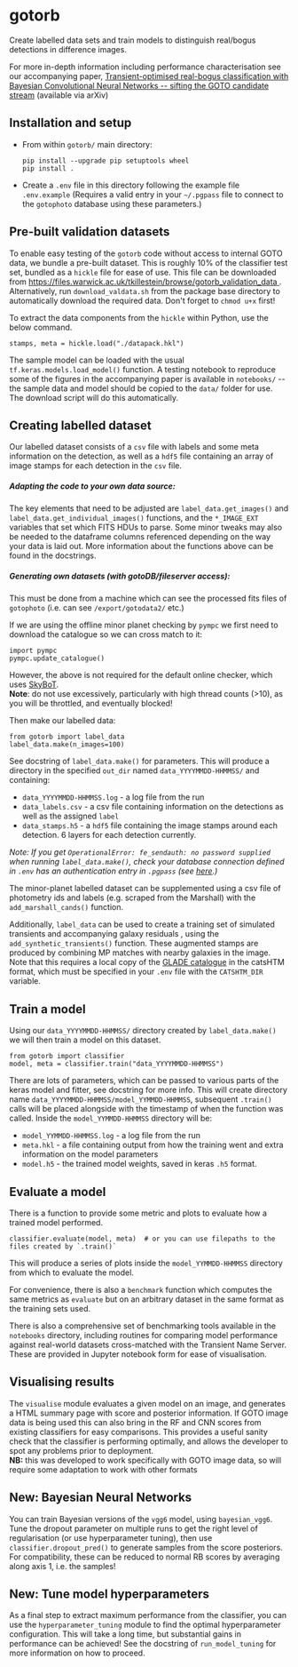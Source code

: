 gotorb
==============

Create labelled data sets and train models to distinguish real/bogus detections in difference images. 

For more in-depth information including performance characterisation see our accompanying paper, [Transient-optimised real-bogus classification with Bayesian Convolutional Neural Networks -- sifting the GOTO candidate stream](https://arxiv.org/abs/2102.09892) (available via arXiv)

Installation and setup
----------------------

* From within `gotorb/` main directory:
  ```
  pip install --upgrade pip setuptools wheel
  pip install .
  ```

* Create a `.env` file in this directory following the example file `.env.example`
  (Requires a valid entry in your `~/.pgpass` file to connect to the `gotophoto` database 
  using these parameters.)
  
Pre-built validation datasets
---------------------
To enable easy testing of the `gotorb` code without access to internal GOTO data, we bundle a pre-built dataset.
This is roughly 10% of the classifier test set, bundled as a `hickle` file for ease of use.
This file can be downloaded from 
[https://files.warwick.ac.uk/tkillestein/browse/gotorb_validation_data
](https://files.warwick.ac.uk/tkillestein/browse/gotorb_validation_data).  
Alternatively, run `download_valdata.sh` from the package base directory to automatically download the required data.
Don't forget to `chmod u+x` first!

To extract the data components from the `hickle` within Python, use the below command.
```
stamps, meta = hickle.load("./datapack.hkl")
```  
The sample model can be loaded with the usual `tf.keras.models.load_model()` function.
A testing notebook to reproduce some of the figures in the accompanying paper is available in `notebooks/` -- the sample
data and model should be copied to the `data/` folder for use. The download script will do this automatically.
  
Creating labelled dataset
-------------------------
Our labelled dataset consists of a `csv` file with labels and some meta information on the detection, as well as
a `hdf5` file containing an array of image stamps for each detection in the `csv` file. 

##### Adapting the code to your own data source:
The key elements that need to be adjusted are `label_data.get_images()` and `label_data.get_individual_images()`
functions, and the `*_IMAGE_EXT` variables that set which FITS HDUs to parse. Some minor tweaks may also be needed
to the dataframe columns referenced depending on the way your data is laid out. More information about the functions
above can be found in the docstrings.

##### Generating own datasets (with gotoDB/fileserver access):
This must be done from a 
machine which can see the processed fits files of `gotophoto` (i.e. can see `/export/gotodata2/` etc.)

If we are using the offline minor planet checking by `pympc` we first need to download the catalogue so we can 
cross match to it:
```
import pympc
pympc.update_catalogue()
```

However, the above is not required for the default online checker, which uses 
[SkyBoT](http://vo.imcce.fr/webservices/skybot/).  
**Note**: do not use excessively, particularly with high thread counts (>10), as you will be throttled, 
and eventually blocked!

Then make our labelled data:
```
from gotorb import label_data
label_data.make(n_images=100)
```

See docstring of `label_data.make()` for parameters. This will produce a directory in the specified `out_dir` named
`data_YYYYMMDD-HHMMSS/` and containing:

 * `data_YYYYMMDD-HHMMSS.log` - a log file from the run
 * `data_labels.csv` - a csv file containing information on the detections as well as the assigned `label`
 * `data_stamps.h5` - a `hdf5` file containing the image stamps around each detection. 6 layers for each detection
   currently. 

*Note: If you get `OperationalError: fe_sendauth: no password supplied` when running `label_data.make()`,
check your database connection defined in `.env` has an authentication entry in `.pgpass` 
(see [here](https://www.postgresql.org/docs/9.3/libpq-pgpass.html).)*

The minor-planet labelled dataset can be supplemented using a csv file of photometry ids and labels (e.g. scraped
from the Marshall) with the `add_marshall_cands()` function.

Additionally, `label_data` can be used to create a training set of simulated transients and accompanying galaxy residuals
, using 
the `add_synthetic_transients()` function. These augmented stamps are produced by combining MP matches with nearby
galaxies in the image. Note that this requires a local copy of the [GLADE catalogue](http://glade.elte.hu/Download.html) 
in the catsHTM format, which must be specified in your `.env` file with the `CATSHTM_DIR` variable.

Train a model
-------------

Using our `data_YYYYMMDD-HHMMSS/` directory created by `label_data.make()` we will then train a model on this dataset.

```
from gotorb import classifier
model, meta = classifier.train("data_YYYYMMDD-HHMMSS")
```

There are lots of parameters, which can be passed to various parts of the keras model and fitter, see docstring for
more info. This will create directory name `data_YYYYMMDD-HHMMSS/model_YYMMDD-HHMMSS`, subsequent `.train()` calls
will be placed alongside with the timestamp of when the function was called. Inside the `model_YYMMDD-HHMMSS`
directory will be:

* `model_YYMMDD-HHMMSS.log` - a log file from the run
* `meta.hkl` - a file containing output from how the training went and extra information
  on the model parameters
* `model.h5` - the trained model weights, saved in keras `.h5` format.

Evaluate a model
----------------

There is a function to provide some metric and plots to evaluate how a trained model performed.

```
classifier.evaluate(model, meta)  # or you can use filepaths to the files created by `.train()`
```

This will produce a series of plots inside the `model_YYMMDD-HHMMSS` directory from which to evaluate the model.

For convenience, there is also a `benchmark` function which computes the same metrics as `evaluate` but on an arbitrary 
dataset in the same format as the training sets used.

There is also a comprehensive set of benchmarking tools available in the `notebooks` directory, including routines for 
comparing model performance against real-world datasets cross-matched with the Transient Name Server. These are provided
in Jupyter notebook form for ease of visualisation.

Visualising results
------------------
The `visualise` module evaluates a given model on an image, and generates a HTML summary page with score and 
posterior information. If GOTO image data is being used this can also bring in the RF and CNN scores from 
existing classifiers for easy comparisons. This provides a useful sanity check that the classifier is performing 
optimally, and allows the developer to spot any problems prior to deployment.   
**NB:** this was developed to work specifically with GOTO image data, so will require some adaptation to work 
with other formats

New: Bayesian Neural Networks
----------------------
You can train Bayesian versions of the `vgg6` model, using `bayesian_vgg6`. Tune the dropout parameter on
multiple runs to get the right level of regularisation (or use hyperparameter tuning), then use `classifier.dropout_pred()` to generate samples from
the score posteriors. For compatibility, these can be reduced to normal RB scores by averaging along axis 1, i.e.
the samples!

New: Tune model hyperparameters
----------------------
As a final step to extract maximum performance from the classifier, you can use the `hyperparameter_tuning` module to
find the optimal hyperparameter configuration. This will take a long time, but substantial gains in performance can be achieved!
See the docstring of `run_model_tuning` for more information on how to proceed.
